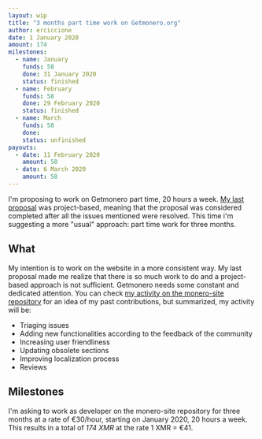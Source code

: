 ```yaml
---
layout: wip
title: "3 months part time work on Getmonero.org"
author: erciccione
date: 1 January 2020
amount: 174
milestones:
  - name: January
    funds: 58
    done: 31 January 2020
    status: finished
  - name: February
    funds: 58
    done: 29 February 2020
    status: finished
  - name: March
    funds: 58
    done:
    status: unfinished
payouts:
  - date: 11 February 2020
    amount: 58
  - date: 6 March 2020
    amount: 58
---
```


I'm proposing to work on Getmonero part time, 20 hours a week. [My last proposal](https://repo.getmonero.org/monero-project/ccs-proposals/merge_requests/101) was project-based, meaning that the proposal was considered completed after all the issues mentioned were resolved. This time i'm suggesting a more "usual" approach: part time work for three months.

## What
My intention is to work on the website in a more consistent way. My last proposal made me realize that there is so much work to do and a project-based approach is not sufficient. Getmonero needs some constant and dedicated attention. You can check [my activity on the monero-site repository](https://repo.getmonero.org/users/erciccione/activity) for an idea of my past contributions, but summarized, my activity will be:

- Triaging issues
- Adding new functionalities according to the feedback of the community
- Increasing user friendliness
- Updating obsolete sections
- Improving localization process
- Reviews

## Milestones
I'm asking to work as developer on the monero-site repository for three months at a rate of €30/hour, starting on January 2020, 20 hours a week. This results in a total of *174 XMR* at the rate 1 XMR = €41.

